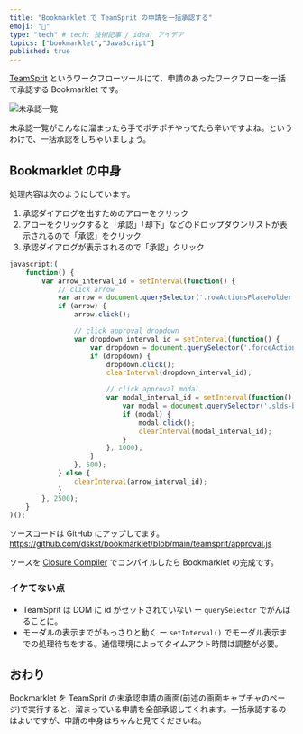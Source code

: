 ```yaml
---
title: "Bookmarklet で TeamSprit の申請を一括承認する"
emoji: "🔖"
type: "tech" # tech: 技術記事 / idea: アイデア
topics: ["bookmarklet","JavaScript"]
published: true 
---
```


[TeamSprit](https://www.teamspirit.com/ja-jp/service/ts/) というワークフローツールにて、申請のあったワークフローを一括で承認する Bookmarklet です。

![未承認一覧](https://storage.googleapis.com/zenn-user-upload/08j0yeos3s84xg0615nvqx1j7ksc)

未承認一覧がこんなに溜まったら手でポチポチやってたら辛いですよね。というわけで、一括承認をしちゃいましょう。

## Bookmarklet の中身

処理内容は次のようにしています。

1. 承認ダイアログを出すためのアローをクリック
2. アローをクリックすると「承認」「却下」などのドロップダウンリストが表示されるので「承認」をクリック
3. 承認ダイアログが表示されるので「承認」クリック

```javascript
javascript:(
    function() {
        var arrow_interval_id = setInterval(function() {
            // click arrow
            var arrow = document.querySelector('.rowActionsPlaceHolder.slds-button.slds-button--icon-x-small.slds-button--icon-border-filled.keyboardMode--trigger');
            if (arrow) {
                arrow.click();

                // click approval dropdown
                var dropdown_interval_id = setInterval(function() {
                    var dropdown = document.querySelector('.forceActionLink');
                    if (dropdown) {
                        dropdown.click();
                        clearInterval(dropdown_interval_id); 

                        // click approval modal
                        var modal_interval_id = setInterval(function() {
                            var modal = document.querySelector('.slds-button.slds-button--neutral.modal-button-left.actionButton.uiButton--default.uiButton--brand.uiButton'); 
                            if (modal) {
                                modal.click();
                                clearInterval(modal_interval_id);
                            }
                        }, 1000);
                    }
                }, 500);
            } else {
                clearInterval(arrow_interval_id);
            }
        }, 2500);
    }
)();
```

ソースコードは GitHub にアップしてます。
https://github.com/dskst/bookmarklet/blob/main/teamsprit/approval.js

ソースを [Closure Compiler](https://closure-compiler.appspot.com/home) でコンパイルしたら Bookmarklet の完成です。

### イケてない点

- TeamSprit は DOM に id がセットされていない ー `querySelector` でがんばることに。
- モーダルの表示までがもっさりと動く ー `setInterval()` でモーダル表示までの処理待ちをする。通信環境によってタイムアウト時間は調整が必要。

## おわり

Bookmarklet を TeamSprit の未承認申請の画面(前述の画面キャプチャのページ)で実行すると、溜まっている申請を全部承認してくれます。一括承認するのはよいですが、申請の中身はちゃんと見てくださいね。